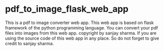# pdf_to_image_flask_web_app
This is a pdf to image converter web app. This web app is based on flask framework of the python programming language. You can convert your pdf files into images from this web app.
copyright by sanjay sharma. If you are using the source code of this web app in any place. So do not forget to give credit to sanjay sharma.
